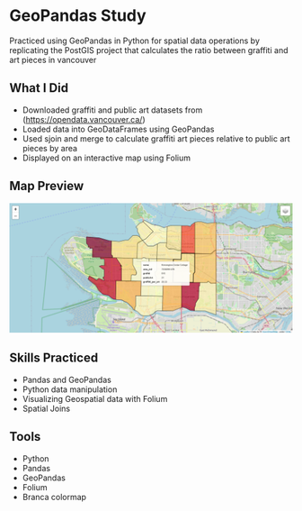 # GeoPandas Study

Practiced using GeoPandas in Python for spatial data operations by replicating the PostGIS project that calculates the ratio between graffiti and art pieces in vancouver

## What I Did
- Downloaded graffiti and public art datasets from (https://opendata.vancouver.ca/)
- Loaded data into GeoDataFrames using GeoPandas
- Used sjoin and merge to calculate graffiti art pieces relative to public art pieces by area
- Displayed on an interactive map using Folium
	

## Map Preview
![Graffiti Per Art Piece Ratio](graffiti_per_art_pieces.png)

## Skills Practiced
- Pandas and GeoPandas
- Python data manipulation
- Visualizing Geospatial data with Folium
- Spatial Joins

## Tools
- Python
- Pandas
- GeoPandas
- Folium
- Branca colormap
